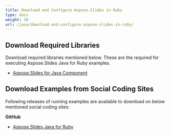 ```yaml
---
title: Download and Configure Aspose.Slides in Ruby
type: docs
weight: 10
url: /java/download-and-configure-aspose-slides-in-ruby/
---
```


## **Download Required Libraries**
Download required libraries mentioned below. These are the required for executing Aspose.Slides Java for Ruby examples.

- [Aspose.Slides for Java Component](https://downloads.aspose.com/total)
## **Download Examples from Social Coding Sites**
Following releases of running examples are available to download on below mentioned social coding sites:

**GitHub**

- [Aspose.Slides Java for Ruby](https://github.com/aspose-slides/Aspose.Slides-for-Java/tree/master/Plugins/Aspose_Slides_Java_for_Ruby)
 